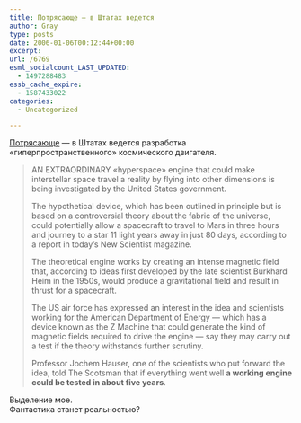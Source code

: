 ```yaml
---
title: Потрясающе — в Штатах ведется
author: Gray
type: posts
date: 2006-01-06T00:12:44+00:00
excerpt:
url: /6769
esml_socialcount_LAST_UPDATED:
  - 1497288483
essb_cache_expire:
  - 1587433022
categories:
  - Uncategorized

---
```








<a href="http://news.scotsman.com/scitech.cfm?id=16902006" target="_blank">Потрясающе</a> &#8212; в Штатах ведется разработка &#171;гиперпространственного&#187; космического двигателя.

> AN EXTRAORDINARY &#171;hyperspace&#187; engine that could make interstellar space travel a reality by flying into other dimensions is being investigated by the United States government.
> 
> The hypothetical device, which has been outlined in principle but is based on a controversial theory about the fabric of the universe, could potentially allow a spacecraft to travel to Mars in three hours and journey to a star 11 light years away in just 80 days, according to a report in today&#8217;s New Scientist magazine.
> 
> The theoretical engine works by creating an intense magnetic field that, according to ideas first developed by the late scientist Burkhard Heim in the 1950s, would produce a gravitational field and result in thrust for a spacecraft. 
> 
> The US air force has expressed an interest in the idea and scientists working for the American Department of Energy &#8212; which has a device known as the Z Machine that could generate the kind of magnetic fields required to drive the engine &#8212; say they may carry out a test if the theory withstands further scrutiny.
> 
> Professor Jochem Hauser, one of the scientists who put forward the idea, told The Scotsman that if everything went well **a working engine could be tested in about five years**. 

Выделение мое.  
Фантастика станет реальностью?